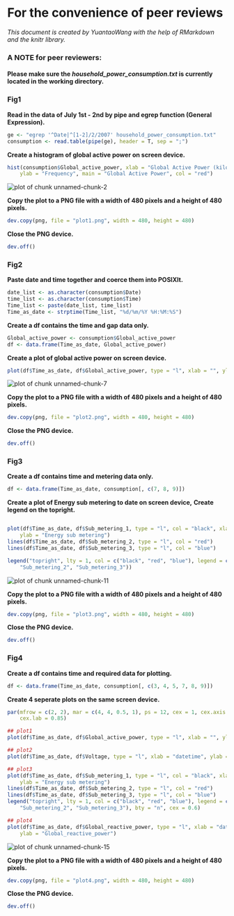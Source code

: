 For the convenience of peer reviews
========================================================
_This document is created by $Yuantao Wang$ with the help of $RMarkdown$ and the $knitr$ library._
### A NOTE for peer reviewers:
#### Please make sure the _household_power_consumption.txt_ is currently located in the working directory.

### __Fig1__
__Read in the data of July 1st - 2nd by pipe and egrep function (General Expression).__

```r
ge <- "egrep '^Date|^[1-2]/2/2007' household_power_consumption.txt"
consumption <- read.table(pipe(ge), header = T, sep = ";")
```


__Create a histogram of global active power on screen device.__

```r
hist(consumption$Global_active_power, xlab = "Global Active Power (kilowatts)", 
    ylab = "Frequency", main = "Global Active Power", col = "red")
```

![plot of chunk unnamed-chunk-2](figure/unnamed-chunk-2.png) 


__Copy the plot to a PNG file with a width of 480 pixels and a height of 480 pixels.__

```r
dev.copy(png, file = "plot1.png", width = 480, height = 480)
```


__Close the PNG device.__

```r
dev.off()
```


### __Fig2__
__Paste date and time together and coerce them into POSIXlt.__

```r
date_list <- as.character(consumption$Date)
time_list <- as.character(consumption$Time)
Time_list <- paste(date_list, time_list)
Time_as_date <- strptime(Time_list, "%d/%m/%Y %H:%M:%S")
```


__Create a df contains the time and gap data only.__

```r
Global_active_power <- consumption$Global_active_power
df <- data.frame(Time_as_date, Global_active_power)
```


__Create a plot of global active power on screen device.__

```r
plot(df$Time_as_date, df$Global_active_power, type = "l", xlab = "", ylab = "Global Active Power (kilowatts)")
```

![plot of chunk unnamed-chunk-7](figure/unnamed-chunk-7.png) 


__Copy the plot to a PNG file with a width of 480 pixels and a height of 480 pixels.__

```r
dev.copy(png, file = "plot2.png", width = 480, height = 480)
```


__Close the PNG device.__

```r
dev.off()
```


### __Fig3__

__Create a df contains time and metering data only.__

```r
df <- data.frame(Time_as_date, consumption[, c(7, 8, 9)])
```


__Create a plot of Energy sub metering to date on screen device,__ __Create legend on the topright.__

```r

plot(df$Time_as_date, df$Sub_metering_1, type = "l", col = "black", xlab = "", 
    ylab = "Energy sub metering")
lines(df$Time_as_date, df$Sub_metering_2, type = "l", col = "red")
lines(df$Time_as_date, df$Sub_metering_3, type = "l", col = "blue")

legend("topright", lty = 1, col = c("black", "red", "blue"), legend = c("Sub_metering_1", 
    "Sub_metering_2", "Sub_metering_3"))
```

![plot of chunk unnamed-chunk-11](figure/unnamed-chunk-11.png) 


__Copy the plot to a PNG file with a width of 480 pixels and a height of 480 pixels.__

```r
dev.copy(png, file = "plot3.png", width = 480, height = 480)
```


__Close the PNG device.__

```r
dev.off()
```


### __Fig4__

__Create a df contains time and required data for plotting.__

```r
df <- data.frame(Time_as_date, consumption[, c(3, 4, 5, 7, 8, 9)])
```


__Create 4 seperate plots on the same screen device.__

```r
par(mfrow = c(2, 2), mar = c(4, 4, 0.5, 1), ps = 12, cex = 1, cex.axis = 0.85, 
    cex.lab = 0.85)

## plot1
plot(df$Time_as_date, df$Global_active_power, type = "l", xlab = "", ylab = "Global Active Power")

## plot2
plot(df$Time_as_date, df$Voltage, type = "l", xlab = "datetime", ylab = "Voltage")

## plot3
plot(df$Time_as_date, df$Sub_metering_1, type = "l", col = "black", xlab = "", 
    ylab = "Energy sub metering")
lines(df$Time_as_date, df$Sub_metering_2, type = "l", col = "red")
lines(df$Time_as_date, df$Sub_metering_3, type = "l", col = "blue")
legend("topright", lty = 1, col = c("black", "red", "blue"), legend = c("Sub_metering_1", 
    "Sub_metering_2", "Sub_metering_3"), bty = "n", cex = 0.6)

## plot4
plot(df$Time_as_date, df$Global_reactive_power, type = "l", xlab = "datetime", 
    ylab = "Global_reactive_power")
```

![plot of chunk unnamed-chunk-15](figure/unnamed-chunk-15.png) 


__Copy the plot to a PNG file with a width of 480 pixels and a height of 480 pixels.__

```r
dev.copy(png, file = "plot4.png", width = 480, height = 480)
```


__Close the PNG device.__

```r
dev.off()
```

